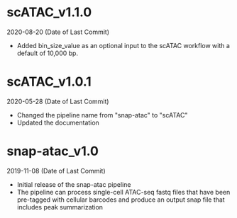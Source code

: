 # scATAC_v1.1.0

2020-08-20 (Date of Last Commit)

* Added bin_size_value as an optional input to the scATAC workflow with a default of 10,000 bp.

# scATAC_v1.0.1

2020-05-28 (Date of Last Commit)

* Changed the pipeline name from "snap-atac" to "scATAC"
* Updated the documentation

# snap-atac_v1.0

2019-11-08 (Date of Last Commit)

* Initial release of the snap-atac pipeline 
* The pipeline can process single-cell ATAC-seq fastq files that have been pre-tagged with cellular barcodes and produce an output snap file that includes peak summarization


